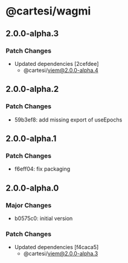 # @cartesi/wagmi

## 2.0.0-alpha.3

### Patch Changes

- Updated dependencies [2cefdee]
    - @cartesi/viem@2.0.0-alpha.4

## 2.0.0-alpha.2

### Patch Changes

- 59b3ef8: add missing export of useEpochs

## 2.0.0-alpha.1

### Patch Changes

- f6eff04: fix packaging

## 2.0.0-alpha.0

### Major Changes

- b0575c0: initial version

### Patch Changes

- Updated dependencies [f4caca5]
    - @cartesi/viem@2.0.0-alpha.3
